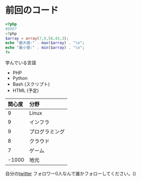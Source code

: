# 前回のコード
 
```php
<?php
#0907
<?php
$array = array(7,9,58,43,3);
echo "最大値:" . max($array) . "\n";
echo "最小値:" . min($array) . "\n";
?>

 ```

学んでいる言語  
+ PHP
+ Python
+ Bash (スクリプト)
+ HTML (予定)

|関心度|分野|
|:-- |:--|
|9| Linux|
|9|インフラ|
|9|プログラミング
|8|クラウド|
|7|ゲーム|
|-1000|地元|


自分の[twitter](https://twitter.com/kansai_gamer)
フォロワー0人なんで誰かフォローしてください。()